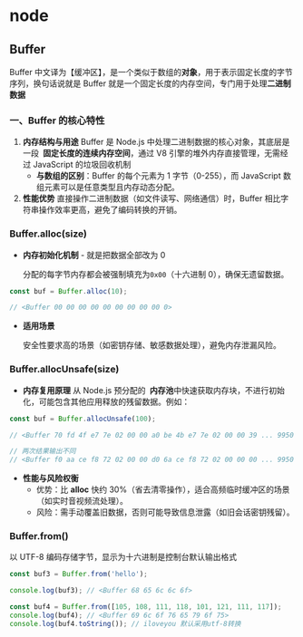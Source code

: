 # node

## Buffer

Buffer 中文译为【缓冲区】，是一个类似于数组的**对象**，用于表示固定长度的字节序列，换句话说就是 Buffer 就是一个固定长度的内存空间，专门用于处理**二进制数据**

### 一、**Buffer 的核心特性**

1. **内存结构与用途**
   Buffer 是 Node.js 中处理二进制数据的核心对象，其底层是一段 ​**​ 固定长度的连续内存空间 ​**​，通过 V8 引擎的堆外内存直接管理，无需经过 JavaScript 的垃圾回收机制
   - **与数组的区别**：Buffer 的每个元素为 1 字节（0-255），而 JavaScript 数组元素可以是任意类型且内存动态分配。
2. **性能优势**
   直接操作二进制数据（如文件读写、网络通信）时，Buffer 相比字符串操作效率更高，避免了编码转换的开销。

### Buffer.alloc(size)

- **内存初始化机制** - 就是把数据全部改为 0

  分配的每字节内存都会被强制填充为`0x00`（十六进制 0），确保无遗留数据。

```javascript
const buf = Buffer.alloc(10);

// <Buffer 00 00 00 00 00 00 00 00 00 0>
```

- **适用场景**

  安全性要求高的场景（如密钥存储、敏感数据处理），避免内存泄漏风险。

### Buffer.allocUnsafe(size)

- **内存复用原理**
  从 Node.js 预分配的 ​**​ 内存池 ​**​ 中快速获取内存块，不进行初始化，可能包含其他应用释放的残留数据。例如：

```javascript
const buf = Buffer.allocUnsafe(100);

// <Buffer 70 fd 4f e7 7e 02 00 00 a0 be 4b e7 7e 02 00 00 39 ... 9950 more bytes>

// 两次结果输出不同
// <Buffer f0 aa ce f8 72 02 00 00 d0 6a ce f8 72 02 00 00 00 ... 9950 more bytes>
```

- **性能与风险权衡**
  - 优势：比 **alloc** 快约 30%（省去清零操作），适合高频临时缓冲区的场景（如实时音视频流处理）。
  - 风险：需手动覆盖旧数据，否则可能导致信息泄露（如旧会话密钥残留）。

### Buffer.from()

以 UTF-8 编码存储字节，显示为十六进制是控制台默认输出格式

```javascript
const buf3 = Buffer.from('hello');

console.log(buf3); // <Buffer 68 65 6c 6c 6f>

const buf4 = Buffer.from([105, 108, 111, 118, 101, 121, 111, 117]);
console.log(buf4); // <Buffer 69 6c 6f 76 65 79 6f 75>
console.log(buf4.toString()); // iloveyou 默认采用utf-8转换
```
